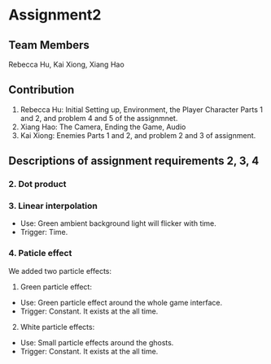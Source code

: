# Assignment2
## Team Members
Rebecca Hu, Kai Xiong, Xiang Hao

## Contribution
1. Rebecca Hu: Initial Setting up, Environment, the Player Character Parts 1 and 2, and problem 4 and 5 of the assignmnet. 
2. Xiang Hao: The Camera, Ending the Game, Audio
3. Kai Xiong: Enemies Parts 1 and 2, and problem 2 and 3 of assignment.

## Descriptions of assignment requirements 2, 3, 4
### 2. Dot product

### 3. Linear interpolation
- Use: Green ambient background light will flicker with time.
- Trigger: Time.

### 4. Paticle effect
We added two particle effects:
1. Green particle effect: 
  - Use: Green particle effect around the whole game interface.
  - Trigger: Constant. It exists at the all time.

2. White particle effects:
  - Use: Small particle effects around the ghosts.
  - Trigger: Constant. It exists at the all time.
